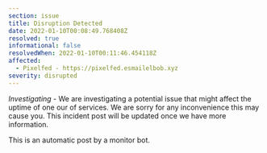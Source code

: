 ```yaml
---
section: issue
title: Disruption Detected
date: 2022-01-10T00:08:49.768408Z
resolved: true
informational: false
resolvedWhen: 2022-01-10T00:11:46.454118Z
affected:
  - Pixelfed - https://pixelfed.esmailelbob.xyz
severity: disrupted
---
```

*Investigating* - We are investigating a potential issue that might affect the uptime of one our of services. We are sorry for any inconvenience this may cause you. This incident post will be updated once we have more information.

This is an automatic post by a monitor bot.
        